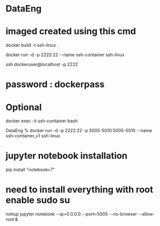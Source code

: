 # DataEng

# imaged created using this cmd
docker build -t ssh-linux .


docker run -d -p 2222:22 --name ssh-container ssh-linux

ssh dockeruser@localhost -p 2222

# password : dockerpass


# Optional
docker exec -it ssh-container bash


DataEng % docker run -d -p 2222:22 -p 5005-5010:5005-5010 --name ssh-container_v1 ssh-linux


# jupyter notebook installation
pip install "notebook<7"

# need to install everything with root enable sudo su

nohup jupyter notebook --ip=0.0.0.0 --port=5005 --no-browser --allow-root &
